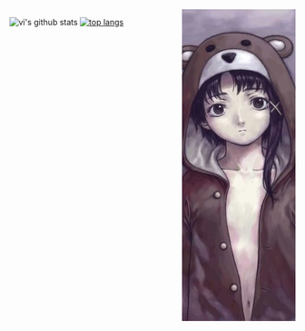 <a href="https://lain.wiki/">
	<img src="bear.jpg" align="right" />
</a>

![vi's github stats](https://github-readme-stats.vercel.app/api?username=lainplus&show_icons=true&theme=tokyonight)
[![top langs](https://github-readme-stats.vercel.app/api/top-langs/?username=lainplus&theme=tokyonight&count_private=true)](https://github.com/lainplus)
